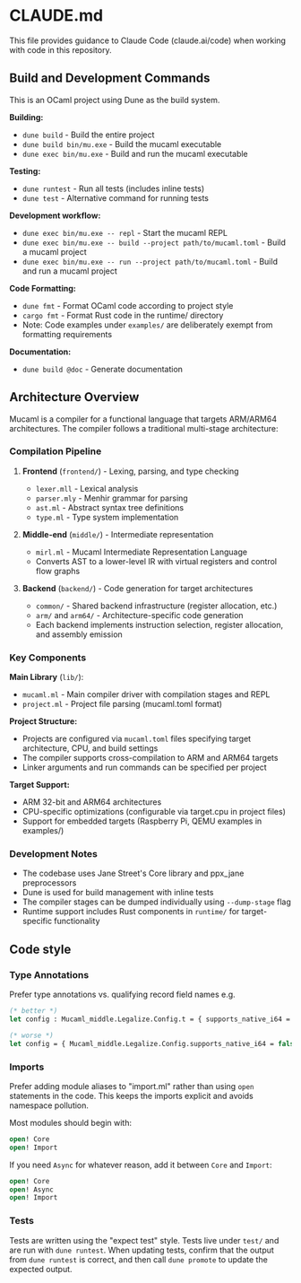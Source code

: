 # CLAUDE.md

This file provides guidance to Claude Code (claude.ai/code) when working with code in this repository.

## Build and Development Commands

This is an OCaml project using Dune as the build system.

**Building:**
- `dune build` - Build the entire project
- `dune build bin/mu.exe` - Build the mucaml executable
- `dune exec bin/mu.exe` - Build and run the mucaml executable

**Testing:**
- `dune runtest` - Run all tests (includes inline tests)
- `dune test` - Alternative command for running tests

**Development workflow:**
- `dune exec bin/mu.exe -- repl` - Start the mucaml REPL
- `dune exec bin/mu.exe -- build --project path/to/mucaml.toml` - Build a mucaml project
- `dune exec bin/mu.exe -- run --project path/to/mucaml.toml` - Build and run a mucaml project

**Code Formatting:**
- `dune fmt` - Format OCaml code according to project style
- `cargo fmt` - Format Rust code in the runtime/ directory
- Note: Code examples under `examples/` are deliberately exempt from formatting requirements

**Documentation:**
- `dune build @doc` - Generate documentation

## Architecture Overview

Mucaml is a compiler for a functional language that targets ARM/ARM64 architectures. The compiler follows a traditional multi-stage architecture:

### Compilation Pipeline
1. **Frontend** (`frontend/`) - Lexing, parsing, and type checking
   - `lexer.mll` - Lexical analysis 
   - `parser.mly` - Menhir grammar for parsing
   - `ast.ml` - Abstract syntax tree definitions
   - `type.ml` - Type system implementation

2. **Middle-end** (`middle/`) - Intermediate representation
   - `mirl.ml` - Mucaml Intermediate Representation Language
   - Converts AST to a lower-level IR with virtual registers and control flow graphs

3. **Backend** (`backend/`) - Code generation for target architectures
   - `common/` - Shared backend infrastructure (register allocation, etc.)
   - `arm/` and `arm64/` - Architecture-specific code generation
   - Each backend implements instruction selection, register allocation, and assembly emission

### Key Components

**Main Library** (`lib/`):
- `mucaml.ml` - Main compiler driver with compilation stages and REPL
- `project.ml` - Project file parsing (mucaml.toml format)

**Project Structure:**
- Projects are configured via `mucaml.toml` files specifying target architecture, CPU, and build settings
- The compiler supports cross-compilation to ARM and ARM64 targets
- Linker arguments and run commands can be specified per project

**Target Support:**
- ARM 32-bit and ARM64 architectures
- CPU-specific optimizations (configurable via target.cpu in project files)
- Support for embedded targets (Raspberry Pi, QEMU examples in examples/)

### Development Notes

- The codebase uses Jane Street's Core library and ppx_jane preprocessors
- Dune is used for build management with inline tests
- The compiler stages can be dumped individually using `--dump-stage` flag
- Runtime support includes Rust components in `runtime/` for target-specific functionality

## Code style

### Type Annotations

Prefer type annotations vs. qualifying record field names e.g.

```ocaml
(* better *)
let config : Mucaml_middle.Legalize.Config.t = { supports_native_i64 = false } in

(* worse *)
let config = { Mucaml_middle.Legalize.Config.supports_native_i64 = false } in
```

### Imports

Prefer adding module aliases to "import.ml" rather than using `open` statements in the
code. This keeps the imports explicit and avoids namespace pollution.

Most modules should begin with:

```ocaml
open! Core
open! Import
```

If you need `Async` for whatever reason, add it between `Core` and `Import`:

```ocaml
open! Core
open! Async
open! Import
```

### Tests

Tests are written using the "expect test" style. Tests live under `test/` and are run
with `dune runtest`. When updating tests, confirm that the output from `dune runtest` is
correct, and then call `dune promote` to update the expected output.

